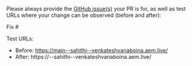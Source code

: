 Please always provide the [GitHub issue(s)](../issues) your PR is for, as well as test URLs where your change can be observed (before and after):

Fix #<gh-issue-id>

Test URLs:
- Before: https://main--sahithi--venkateshvanaboina.aem.live/
- After: https://<branch>--sahithi--venkateshvanaboina.aem.live/
